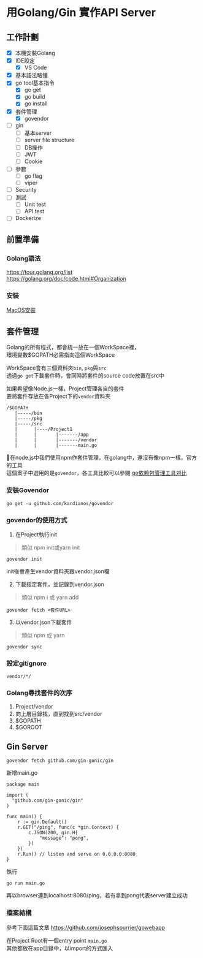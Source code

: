 # 用Golang/Gin 實作API Server

## 工作計劃

- [x] 本機安裝Golang
- [x] IDE設定
    - [x] VS Code
- [x] 基本語法略懂
- [x] go tool基本指令
    - [x] go get
    - [x] go build
    - [x] go install
- [x] 套件管理
    - [x] govendor
- [ ] gin
    - [ ] 基本server
    - [ ] server file structure
    - [ ] DB操作
    - [ ] JWT
    - [ ] Cookie
- [ ] 參數
    - [ ] go flag
    - [ ] viper
- [ ] Security
- [ ] 測試
    - [ ] Unit test
    - [ ] API test
- [ ] Dockerize

## 前置準備  

### Golang語法  
https://tour.golang.org/list  
https://golang.org/doc/code.html#Organization  

### 安裝

[MacOS安裝](doc/installation/macos.md)  


## 套件管理
Golang的所有程式，都會統一放在一個WorkSpace裡，  
環境變數$GOPATH必需指向這個WorkSpace  

WorkSpace會有三個資料夾`bin`, `pkg`與`src`  
透過`go get`下載套件時，會同時將套件的source code放置在src中  

如果希望像Node.js一樣，Project管理各自的套件  
要將套件存放在各Project下的`vendor`資料夾  

```
/$GOPATH
   |-----/bin
   |-----/pkg
   |-----/src
   |      |----/Project1
   |      |       |-------/app
   |      |       |-------/vendor    
   |      |       |-------main.go
```

在node.js中我們使用npm作套件管理，在golang中，還沒有像npm一樣，官方的工具  
這個案子中選用的是`govendor`，各工具比較可以參閱 [go依赖包管理工具对比](https://ieevee.com/tech/2017/07/10/go-import.html)

### 安裝Govendor

```
go get -u github.com/kardianos/govendor
```

### govendor的使用方式

1. 在Project執行init

> 類似 npm init或yarn init  

```
govendor init
```
init後會產生vendor資料夾跟vendor.json檔

2. 下載指定套件，並記錄到vendor.json

> 類似 npm i 或 yarn add  

```
govendor fetch <套件URL>
```

3. 以vendor.json下載套件

> 類似 npm 或 yarn

```
govendor sync
```

### 設定gitignore

```
vendor/*/
```

### Golang尋找套件的次序

1. Project/vendor
2. 向上層目錄找，直到找到src/vendor
3. $GOPATH
4. $GOROOT

## Gin Server

```
govendor fetch github.com/gin-gonic/gin
```

新增main.go

```
package main

import (
  "github.com/gin-gonic/gin"
)

func main() {
	r := gin.Default()
	r.GET("/ping", func(c *gin.Context) {
		c.JSON(200, gin.H{
			"message": "pong",
		})
	})
	r.Run() // listen and serve on 0.0.0.0:8080
}
```

執行

```
go run main.go
```

再以browser連到localhost:8080/ping，若有拿到pong代表server建立成功

### 檔案結構

參考下面這篇文章
https://github.com/josephspurrier/gowebapp

在Project Root有一個entry point `main.go`  
其他都放在app目錄中，以import的方式匯入  


